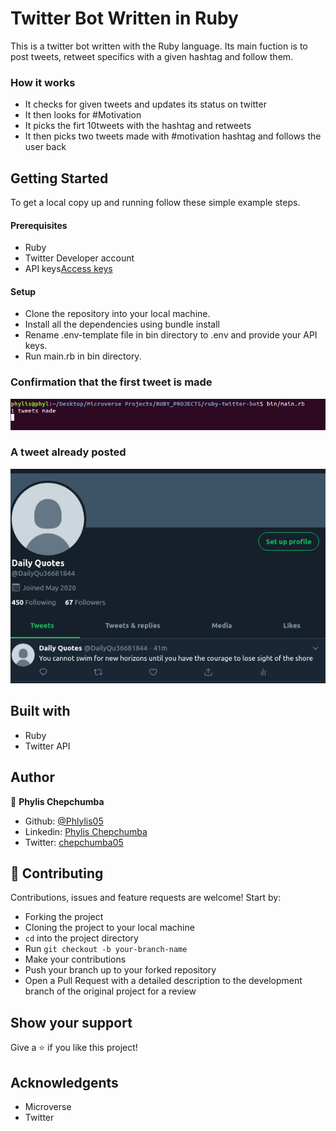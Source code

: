 # Twitter Bot Written in Ruby

This is a twitter bot written with the Ruby language. Its main fuction is to post tweets, retweet specifics with a given hashtag and follow them.

### How it works

- It checks for given tweets and updates its status on twitter
- It then looks for #Motivation
- It picks the firt 10tweets with the hashtag and retweets
- It then picks two tweets made with #motivation hashtag and follows the user back

## Getting Started

To get a local copy up and running follow these simple example steps.

#### Prerequisites

- Ruby
- Twitter Developer account
- API keys[Access keys](https://developer.twitter.com/en/apply-for-access)

#### Setup

- Clone the repository into your local machine.
- Install all the dependencies using bundle install
- Rename .env-template file in bin directory to .env and provide your API keys.
- Run main.rb in bin directory.

### Confirmation that the first tweet is made

![screenshot](12.png)

### A tweet already posted

![screenshot](11.png)

## Built with

- Ruby
- Twitter API

## Author

👤 **Phylis Chepchumba**

- Github: [@Phlylis05](https://github.com/phlylis05)
- Linkedin: [Phylis Chepchumba](https://linkedin.com/PhylisChepchumba)
- Twitter: [chepchumba05](https://twitter.com/chepchumba05)

## 🤝 Contributing

Contributions, issues and feature requests are welcome! Start by:

- Forking the project
- Cloning the project to your local machine
- `cd` into the project directory
- Run `git checkout -b your-branch-name`
- Make your contributions
- Push your branch up to your forked repository
- Open a Pull Request with a detailed description to the development branch of the original project for a review

## Show your support

Give a ⭐️ if you like this project!

## Acknowledgents

- Microverse
- Twitter